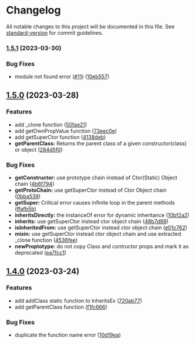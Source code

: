 # Changelog

All notable changes to this project will be documented in this file. See [standard-version](https://github.com/conventional-changelog/standard-version) for commit guidelines.

### [1.5.1](https://github.com/snowyu/inherits-ex.js/compare/v1.5.0...v1.5.1) (2023-03-30)


### Bug Fixes

* module not found error ([#11](https://github.com/snowyu/inherits-ex.js/issues/11)) ([10eb557](https://github.com/snowyu/inherits-ex.js/commit/10eb557cb01342e54dcc6960a267e60036715e37))

## [1.5.0](https://github.com/snowyu/inherits-ex.js/compare/v1.4.0...v1.5.0) (2023-03-28)


### Features

* add _clone function ([50fae21](https://github.com/snowyu/inherits-ex.js/commit/50fae213972adbd28287c6eeb702325bbc735545))
* add getOwnPropValue function ([73eec0e](https://github.com/snowyu/inherits-ex.js/commit/73eec0e1b655037aa4fe2140453ccd1a79f105f7))
* add getSuperCtor function ([4138deb](https://github.com/snowyu/inherits-ex.js/commit/4138deb903ae4f7134a09a7d1f17100a10f2d896))
* **getParentClass:** Returns the parent class of a given constructor(class) or object ([284d5f0](https://github.com/snowyu/inherits-ex.js/commit/284d5f02b6a551adb3c6655ce3761846b498e27d))


### Bug Fixes

* **getConstructor:** use prototype chain instead of Ctor(Static) Object chain ([4b6f794](https://github.com/snowyu/inherits-ex.js/commit/4b6f7942791a663c3fda098a842ea53abf9b7666))
* **getProtoChain:** use getSuperCtor instead of Ctor Object chain ([0bba539](https://github.com/snowyu/inherits-ex.js/commit/0bba539e2a29de1df34548bd204c839711a570b9))
* **getSuper:** Critical error causes infinite loop in the parent methods ([ffafb5b](https://github.com/snowyu/inherits-ex.js/commit/ffafb5b08c207f666a97fe55a605e6d251ce6831))
* **inheritsDirectly:** the instanceOf error for dynamic inheritance ([10bf2a2](https://github.com/snowyu/inherits-ex.js/commit/10bf2a2960c54defbf8b2f82aa5855ba839444a4))
* **inherits:** use getSuperCtor instead ctor object chain ([48b7d89](https://github.com/snowyu/inherits-ex.js/commit/48b7d898348bbc362ca782a58b53e09d8abca0a7))
* **isInheritedFrom:** use getSuperCtor instead ctor object chain ([e01c762](https://github.com/snowyu/inherits-ex.js/commit/e01c7629d1cb1f536b7dd28a440af262556f4176))
* **mixin:** use getSuperCtor instead ctor object chain and use extracted _clone function ([4536fee](https://github.com/snowyu/inherits-ex.js/commit/4536feead0fcabc11ad85bdeee91cf2cae1ed83f))
* **newProptotype:** do not copy Class and contructor props and mark it as deprecated ([ea7fcc1](https://github.com/snowyu/inherits-ex.js/commit/ea7fcc1e63987fdf0d7e27d32d6fc3117920dc1b))

## [1.4.0](https://github.com/snowyu/inherits-ex.js/compare/v1.3.6...v1.4.0) (2023-03-24)


### Features

* add addClass static function to InheritsEx ([720ab77](https://github.com/snowyu/inherits-ex.js/commit/720ab776f86a710f7815d405077c89dad210831b))
* add getParentClass function ([f1fc666](https://github.com/snowyu/inherits-ex.js/commit/f1fc666ba43d0e03ba879b2b1ab9ec156a58b446))


### Bug Fixes

* duplicate the function name error ([10d19ea](https://github.com/snowyu/inherits-ex.js/commit/10d19ea2ca016a3c498078cf4dbe935b610b5a19))
